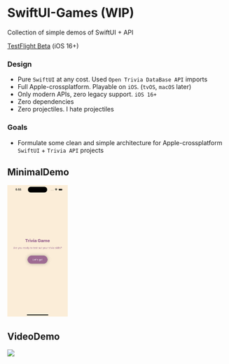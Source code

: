 # SwiftUI-Games (WIP)
Collection of simple demos of SwiftUI + API

[TestFlight Beta](https://testflight.apple.com/join/52wVoy8Z "TestFlight Beta") (iOS 16+)

### Design
- Pure `SwiftUI` at any cost. Used `Open Trivia DataBase API` imports
- Full Apple-crossplatform. Playable on `iOS`. (`tvOS`, `macOS` later)
- Only modern APIs, zero legacy support. `iOS 16+`
- Zero dependencies
- Zero projectiles. I hate projectiles

### Goals
- Formulate some clean and simple architecture for Apple-crossplatform `SwiftUI` + `Trivia API` projects

## MinimalDemo
<p float="left">
<img src="https://github.com/hi-malik/Personal/blob/main/Simulator%20Screen%20Shot%20-%20iPhone%2014%20Pro%20-%202022-11-07%20at%2017.55.54.png" height="300">
</p>

## VideoDemo
<a href="#"><img width="800" height="auto" src="https://github.com/jsm-28415/Personal/blob/main/ezgif.com-gif-maker%20(4).gif" height="175px"/></a>
